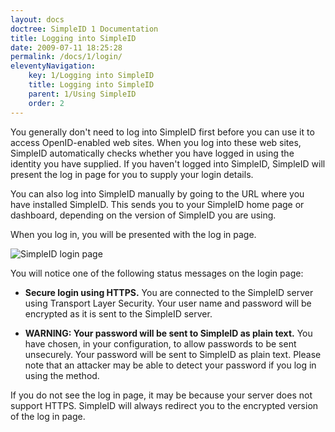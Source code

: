 ```yaml
---
layout: docs
doctree: SimpleID 1 Documentation
title: Logging into SimpleID
date: 2009-07-11 18:25:28
permalink: /docs/1/login/
eleventyNavigation:
    key: 1/Logging into SimpleID
    title: Logging into SimpleID
    parent: 1/Using SimpleID
    order: 2
---
```


You generally don't need to log into SimpleID first before you can use it to access OpenID-enabled web sites.  When you log into these web sites, SimpleID automatically checks whether you have logged in using the identity you have supplied.  If you haven't logged into SimpleID, SimpleID will present the log in page for you to supply your login details.

You can also log into SimpleID manually by going to the URL where you have installed SimpleID.  This sends you to your SimpleID home page or dashboard, depending on the version of SimpleID you are using.

When you log in, you will be presented with the log in page.

![SimpleID login page](/assets/files/login.png)

You will notice one of the following status messages on the login page:

* **Secure login using HTTPS.**  You are connected to the SimpleID server using Transport Layer Security.  Your user name and password will be encrypted as it is sent to the SimpleID server.

* **WARNING:  Your password will be sent to SimpleID as plain text.**  You have chosen, in your configuration, to allow passwords to be sent unsecurely.  Your password will be sent to SimpleID as plain text.  Please note that an attacker may be able to detect your password if you log in using the method.

If you do not see the log in page, it may be because your server does not support HTTPS.  SimpleID will always redirect you to the encrypted version of the log in page.